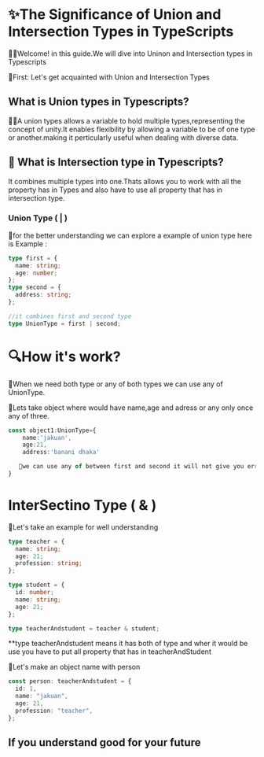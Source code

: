 # ✨The Significance of Union and Intersection Types in TypeScripts

📌📌Welcome! in this guide.We will dive into Uninon and Intersection types in Typescripts

🥇First: Let's get acquainted with Union and Intersection Types

## What is Union types in Typescripts?

📌📌A union types allows a variable to hold multiple types,representing the concept of unity.It enables flexibility by allowing a variable to be of one type or another.making it perticularly useful when dealing with diverse data.

## 🤔 What is Intersection type in Typescripts?

It combines multiple types into one.Thats allows you to work with all the property has in Types and also have to use all property that has in intersection type.

### Union Type ( | )

📌for the better understanding we can explore a example of union type
here is Example :

```ts
type first = {
  name: string;
  age: number;
};
type second = {
  address: string;
};

//it combines first and second type
type UnionType = first | second;
```

# 🔍How it's work?

📌When we need both type or any of both types we can use any of UnionType.

📌Lets take object where would have name,age and adress or any only once any of three.

```ts
const object1:UnionType={
    name:'jakuan',
    age:21,
    address:'banani dhaka'

   📌we can use any of between first and second it will not give you error
}
```

# InterSectino Type ( & )

📌Let's take an example for well understanding

```ts
type teacher = {
  name: string;
  age: 21;
  profession: string;
};

type student = {
  id: number;
  name: string;
  age: 21;
};

type teacherAndstudent = teacher & student;
```

**type teacherAndstudent means it has both of type and wher it would be use you have to put all property that has in teacherAndStudent

📌Let's make an object name with person

```ts
const person: teacherAndstudent = {
  id: 1,
  name: "jakuan",
  age: 21,
  profession: "teacher",
};
```

## If you understand good for your future

